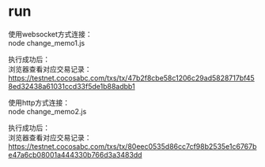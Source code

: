 # run

使用websocket方式连接：  
node change_memo1.js  

执行成功后：  
浏览器查看对应交易记录：  
https://testnet.cocosabc.com/txs/tx/47b2f8cbe58c1206c29ad5828717bf458ed32438a61031ccd33f5de1b88adbb1


使用http方式连接：  
node change_memo2.js  

执行成功后：  
浏览器查看对应交易记录：  
https://testnet.cocosabc.com/txs/tx/80eec0535d86cc7cf98b2535e1c6767be47a6cb08001a444330b766d3a3483dd

